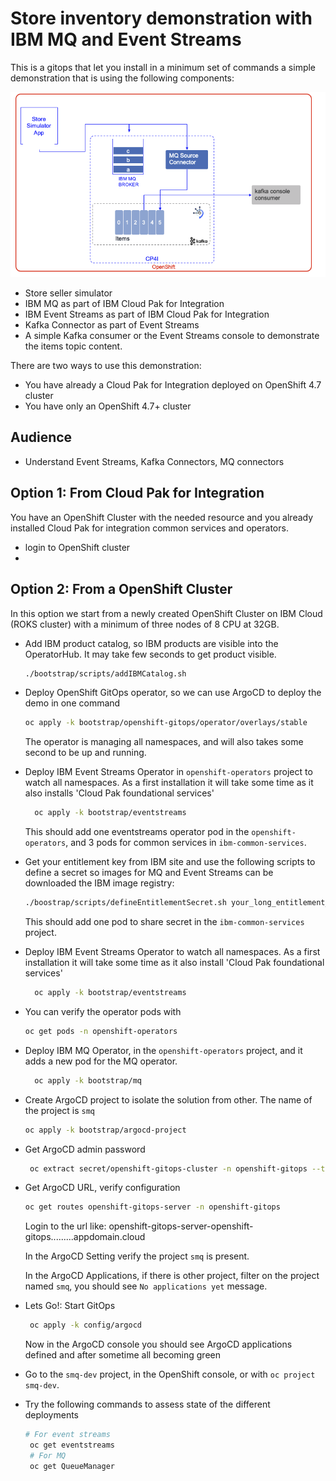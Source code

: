 # Store inventory demonstration with IBM MQ and Event Streams

This is a gitops that let you install in a minimum set of commands a simple demonstration
that is using the following components:

![](docs/es-mq-demo.png)

* Store seller simulator
* IBM MQ as part of IBM Cloud Pak for Integration
* IBM Event Streams as part of IBM Cloud Pak for Integration
* Kafka Connector as part of Event Streams
* A simple Kafka consumer or the Event Streams console to demonstrate the items topic content.


There are two ways to use this demonstration:

* You have already a Cloud Pak for Integration deployed on OpenShift 4.7 cluster
* You have only an OpenShift 4.7+ cluster


## Audience

* Understand Event Streams, Kafka Connectors, MQ connectors

## Option 1: From Cloud Pak for Integration

You have an OpenShift Cluster with the needed resource and you already installed Cloud Pak
for integration common services and operators.

* login to OpenShift cluster
* 


## Option 2: From a OpenShift Cluster

In this option we start from a newly created OpenShift Cluster on IBM Cloud (ROKS cluster) with a minimum of three nodes of 8 CPU at 32GB.

* Add IBM product catalog, so IBM products are visible into the OperatorHub. 
It may take few seconds to get product visible.

  ```sh
  ./bootstrap/scripts/addIBMCatalog.sh
  ```

* Deploy OpenShift GitOps operator, so we can use ArgoCD to deploy the demo in one command

  ```sh
  oc apply -k bootstrap/openshift-gitops/operator/overlays/stable
  ```

  The operator is managing all namespaces, and will also takes some second to be up and running.

* Deploy IBM Event Streams Operator in `openshift-operators` project to watch all namespaces. As a first installation
it will take some time as it also installs 'Cloud Pak foundational services'

  ```sh
    oc apply -k bootstrap/eventstreams
  ```
  This should add one eventstreams operator pod in the `openshift-operators`, and 3 pods for common services in `ibm-common-services`.

* Get your entitlement key from IBM site and use the following scripts to define a secret so
images for MQ and Event Streams can be downloaded the IBM image registry: 

  ```sh
  ./boostrap/scripts/defineEntitlementSecret.sh your_long_entitlement_key 
  ```

  This should add one pod to share secret in the `ibm-common-services` project.


* Deploy IBM Event Streams Operator to watch all namespaces. As a first installation
it will take some time as it also install 'Cloud Pak foundational services'

  ```sh
    oc apply -k bootstrap/eventstreams
  ```

* You can verify the operator pods with 

  ```sh
  oc get pods -n openshift-operators
  ```

* Deploy IBM MQ Operator, in the `openshift-operators` project, and it adds a new pod for the MQ operator.

  ```sh
    oc apply -k bootstrap/mq
  ```

* Create ArgoCD project to isolate the solution from other. The name of the project is `smq`

  ```sh
  oc apply -k bootstrap/argocd-project
  ```

* Get ArgoCD admin password

  ```sh
   oc extract secret/openshift-gitops-cluster -n openshift-gitops --to=- 
  ```

* Get ArgoCD URL, verify configuration

  ```sh
  oc get routes openshift-gitops-server -n openshift-gitops
  ```

  Login to the url like: openshift-gitops-server-openshift-gitops.........appdomain.cloud 

  In the ArgoCD Setting verify the project `smq` is present.
  
  In the ArgoCD Applications, if there is other project, filter on the project named `smq`, you should see `No applications yet` message.

* Lets Go!: Start GitOps

  ```sh
   oc apply -k config/argocd 
  ```

  Now in the ArgoCD console you should see ArgoCD applications defined and after sometime all becoming green

* Go to the `smq-dev` project, in the OpenShift console, or with `oc project smq-dev`. 

* Try the following commands to assess state of the different  deployments

  ```sh
  # For event streams
   oc get eventstreams
   # For MQ
   oc get QueueManager
   ```
  